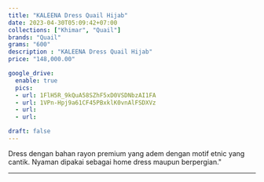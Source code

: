 ```yaml
---
title: "KALEENA Dress Quail Hijab"
date: 2023-04-30T05:09:42+07:00
collections: ["Khimar", "Quail"]
brands: "Quail"
grams: "600"
description : "KALEENA Dress Quail Hijab"
price: "148,000.00"

google_drive:
  enable: true
  pics:
  - url: 1FlH5R_9kQuA58SZhF5xD0VSDNbzAI1FA
  - url: 1VPn-Hpj9a61CF45PBxklK0vnAlFSDXVz
  - url: 
  - url: 

draft: false
---
```


Dress dengan bahan rayon premium yang adem dengan motif etnic yang cantik. Nyaman dipakai sebagai home dress maupun berpergian."

----------    
 
